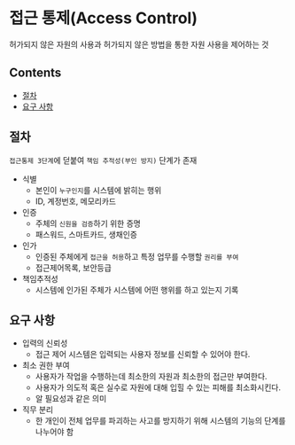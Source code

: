 접근 통제(Access Control)
===

허가되지 않은 자원의 사용과 허가되지 않은 방법을 통한 자원 사용을 제어하는 것

Contents
---

- [절차](#절차)
- [요구 사항](#요구-사항)

절차
---

`접근통제 3단계`에 덛붙여 `책임 추적성(부인 방지)` 단계가 존재

- 식별
  - 본인이 `누구인지`를 시스템에 밝히는 행위
  - ID, 계정번호, 메모리카드
- 인증
  - 주체의 `신원을 검증`하기 위한 증명
  - 패스워드, 스마트카드, 생채인증
- 인가
  - 인증된 주체에게 `접근을 허용`하고 특정 업무를 수행할 `권리를 부여`
  - 접근제어목록, 보안등급
- 책임추적성
  - 시스템에 인가된 주체가 시스템에 어떤 행위를 하고 있는지 기록

요구 사항
---

- 입력의 신뢰성
  - 접근 제어 시스템은 입력되는 사용자 정보를 신뢰할 수 있어야 한다.
- 최소 권한 부여
  - 사용자가 작업을 수행하는데 최소한의 자원과 최소한의 접근만 부여한다.
  - 사용자가 의도적 혹은 실수로 자원에 대해 입힐 수 있는 피해를 최소화시킨다.
  - 알 필요성과 같은 의미
- 직무 분리
  - 한 개인이 전체 업무를 파괴하는 사고를 방지하기 위해 시스템의 기능의 단계를 나누어야 함
